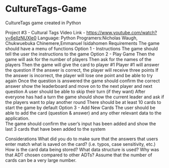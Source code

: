 # CultureTags-Game
CultureTags game created in Python

Project #3 - Cultural Tags
Video Link - https://www.youtube.com/watch?v=6ellzNUXle0
Language:  Python
Programers:Nicholas Waugh, Chukwuebuka Chinemere,Emmanuel Isidahomen
Requirements
The game should have a menu of functions
Option 1 - Instructions
The game should tell the user the instructions to the game
Option 2 - Play Game
Then the game will ask for the number of players
Then ask for the names of the players
Then the game will give the card to player #1
Player #1 will answer the question
If the answer is correct, the player will receive three points
If the answer is incorrect, the player will lose one point and be able to try again
Once the question is answered the game should confirm the correct answer show the leaderboard and move on to the next player and next question
A user should be able to skip their turn (if they want)
After everyone has had a turn the game should show the current leader and ask if the players want to play another round
There should be at least 10 cards to start the game by default
Option 3 - Add New Cards
The user should be able to add the card (question & answer) and any other relevant data to the application.  
The game should confirm the user’s input has been added and show the last 3 cards that have been added to the system

Considerations
What did you do to make sure that the answers that users enter match what is saved on the card? (i.e. typos, case sensitivity, etc.)
How is the card data being stored? What data structure is used? Why was that ADT chosen compared to other ADTs? Assume that the number of cards can be a very large number. 


